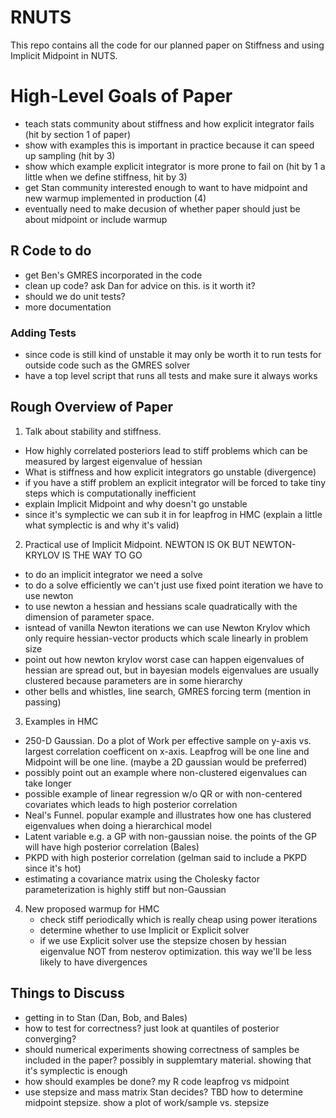 # RNUTS

This repo contains all the code for our planned paper on Stiffness and using Implicit Midpoint in NUTS.

# High-Level Goals of Paper
- teach stats community about stiffness and how explicit integrator fails (hit by section 1 of paper)
- show with examples this is important in practice because it can speed up sampling (hit by 3)
- show which example explicit integrator is more prone to fail on (hit by 1 a little when we define stiffness, hit by 3)
- get Stan community interested enough to want to have midpoint and new warmup implemented in production (4)
- eventually need to make decusion of whether paper should just be about midpoint or include warmup

## R Code to do
- get Ben's GMRES incorporated in the code
- clean up code? ask Dan for advice on this. is it worth it?
- should we do unit tests?
- more documentation

### Adding Tests
- since code is still kind of unstable it may only be worth it to run tests for outside code such as the GMRES solver
- have a top level script that runs all tests and make sure it always works

## Rough Overview of Paper
1. Talk about stability and stiffness.
- How highly correlated posteriors lead to stiff problems which can be measured by largest eigenvalue of hessian
- What is stiffness and how explicit integrators go unstable (divergence)
- if you have a stiff problem an explicit integrator will be forced to take tiny steps which is computationally inefficient
- explain Implicit Midpoint and why doesn't go unstable
- since it's symplectic we can sub it in for leapfrog in HMC (explain a little what symplectic is and why it's valid)

2. Practical use of Implicit Midpoint. NEWTON IS OK BUT NEWTON-KRYLOV IS THE WAY TO GO
- to do an implicit integrator we need a solve
- to do a solve efficiently we can't just use fixed point iteration we have to use newton
- to use newton a hessian and hessians scale quadratically with the dimension of parameter space. 
- isntead of vanilla Newton iterations we can use Newton Krylov which only require hessian-vector products which scale linearly in problem size
- point out how newton krylov worst case can happen eigenvalues of hessian are spread out, but in bayesian models eigenvalues are usually clustered because parameters are in some hierarchy
- other bells and whistles, line search, GMRES forcing term (mention in passing)

3. Examples in HMC
- 250-D Gaussian. Do a plot of Work per effective sample on y-axis vs. largest correlation coefficent on x-axis. Leapfrog will be one line and Midpoint will be one line. (maybe a 2D gaussian would be preferred)
- possibly point out an example where non-clustered eigenvalues can take longer
- possible example of linear regression w/o QR or with non-centered covariates which leads to high posterior correlation
- Neal's Funnel. popular example and illustrates how one has clustered eigenvalues when doing a hierarchical model
- Latent variable e.g. a GP with non-gaussian noise. the points of the GP will have high posterior correlation (Bales)
- PKPD with high posterior correlation (gelman said to include a PKPD since it's hot)
- estimating a covariance matrix using the Cholesky factor parameterization is highly stiff but non-Gaussian

4. New proposed warmup for HMC
    - check stiff periodically which is really cheap using power iterations
    - determine whether to use Implicit or Explicit solver
    - if we use Explicit solver use the stepsize chosen by hessian eigenvalue NOT from nesterov optimization. this way we'll be less likely to have divergences

## Things to Discuss
- getting in to Stan (Dan, Bob, and Bales)
- how to test for correctness? just look at quantiles of posterior converging?
- should numerical experiments showing correctness of samples be included in the paper? possibly in supplemtary material. showing that it's symplectic is enough
- how should examples be done? my R code leapfrog vs midpoint
- use stepsize and mass matrix Stan decides? TBD how to determine midpoint stepsize. show a plot of work/sample vs. stepsize
